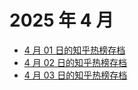 # 2025 年 4 月

+ [4 月 01 日的知乎热榜存档](/2025-4/01)
+ [4 月 02 日的知乎热榜存档](/2025-4/02)
+ [4 月 03 日的知乎热榜存档](/2025-4/03)
